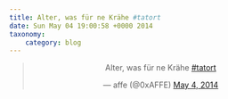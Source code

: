 ```yaml
---
title: Alter, was für ne Krähe #tatort
date: Sun May 04 19:00:58 +0000 2014
taxonomy:
    category: blog
---
```

<blockquote class="twitter-tweet" align="center" width="350"><p lang="de" dir="ltr">Alter, was für ne Krähe <a href="https://twitter.com/hashtag/tatort?src=hash">#tatort</a></p>&mdash; affe (@0xAFFE) <a href="https://twitter.com/0xAFFE/status/463030541433184257">May 4, 2014</a></blockquote>
